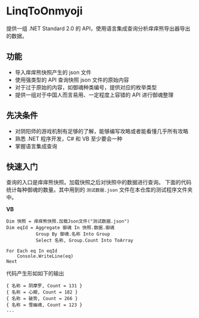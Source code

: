 # LinqToOnmyoji
提供一组 .NET Standard 2.0 的 API，使用语言集成查询分析痒痒熊导出器导出的数据。

## 功能
- 导入痒痒熊快照产生的 json 文件
- 使用强类型的 API 查询快照 json 文件的原始内容
- 对于过于原始的内容，如御魂种类编号，提供对应的枚举类型
- 提供一组对于中国人而言易用、一定程度上容错的 API 进行御魂整理

## 先决条件
- 对阴阳师的游戏机制有足够的了解，能够编写攻略或者能看懂几乎所有攻略
- 熟悉 .NET 程序开发，C# 和 VB 至少要会一种
- 掌握语言集成查询

## 快速入门
查询的入口是痒痒熊快照。加载快照之后对快照中的数据进行查询。
下面的代码统计每种御魂的数量。其中用到的 `测试数据.json` 文件在本仓库的测试程序文件夹中。

__VB__
```vbnet
Dim 快照 = 痒痒熊快照.加载Json文件("测试数据.json")
Dim eqId = Aggregate 御魂 In 快照.数据.御魂
           Group By 御魂.名称 Into Group
           Select 名称, Group.Count Into ToArray

For Each eq In eqId
    Console.WriteLine(eq)
Next
```
代码产生形如如下的输出
```console
{ 名称 = 阴摩罗, Count = 131 }
{ 名称 = 心眼, Count = 182 }
{ 名称 = 破势, Count = 266 }
{ 名称 = 雪幽魂, Count = 123 }
...
```